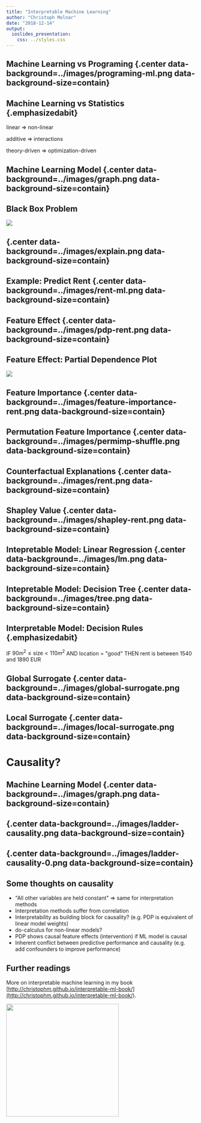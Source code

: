 ```yaml
---
title: "Interpretable Machine Learning"
author: "Christoph Molnar"
date: "2018-12-14"
output:
  ioslides_presentation:
    css: ../styles.css
---
```


## Machine Learning vs Programing {.center data-background=../images/programing-ml.png data-background-size=contain}


## Machine Learning vs Statistics  {.emphasizedabit}

linear $\Rightarrow$ non-linear

additive $\Rightarrow$ interactions

theory-driven $\Rightarrow$ optimization-driven

## Machine Learning Model  {.center data-background=../images/graph.png data-background-size=contain}

## Black Box Problem

![](../images/iml-ml.png)


## {.center data-background=../images/explain.png data-background-size=contain}

## Example: Predict Rent {.center data-background=../images/rent-ml.png data-background-size=contain}

## Feature Effect {.center data-background=../images/pdp-rent.png data-background-size=contain}


## Feature Effect: Partial Dependence Plot

![](../images/pdp.gif)


## Feature Importance {.center data-background=../images/feature-importance-rent.png data-background-size=contain}

## Permutation Feature Importance {.center data-background=../images/permimp-shuffle.png data-background-size=contain}

## Counterfactual Explanations {.center data-background=../images/rent.png data-background-size=contain}

## Shapley Value {.center data-background=../images/shapley-rent.png data-background-size=contain}

## Intepretable Model: Linear Regression {.center data-background=../images/lm.png data-background-size=contain}

## Intepretable Model: Decision Tree {.center data-background=../images/tree.png data-background-size=contain}

## Interpretable Model: Decision Rules {.emphasizedabit}

IF $90m^2\leq \text{size} < 110m^2$  AND location $=$ "good" THEN rent is between 1540 and 1890 EUR

## Global Surrogate {.center data-background=../images/global-surrogate.png data-background-size=contain}

## Local Surrogate {.center data-background=../images/local-surrogate.png data-background-size=contain}



# Causality?

## Machine Learning Model  {.center data-background=../images/graph.png data-background-size=contain}


##   {.center data-background=../images/ladder-causality.png data-background-size=contain}

## {.center data-background=../images/ladder-causality-0.png data-background-size=contain}

## Some thoughts on causality

- "All other variables are held constant" $\Rightarrow$ same for interpretation methods
- Interpretation methods suffer from correlation
- Interpretability as building block for causality? (e.g. PDP is equivalent of linear model weights)
- do-calculus for non-linear models?
- PDP shows causal feature effects (intervention) if ML model is causal
- Inherent conflict between predictive performance and causality (e.g. add confounders to improve performance)


<!--
## Example

- ML model predicts shoe size
- Features height and weight correlated (height causal for weight)
- We analyse model effect / importance of height on shoe size
- Involves creating unrealistic people (2m, 50kg)
- Weight is not changed based on height
- Always measures direct effect, but not total (bc. excludes indirect effect)
- Model not causal DAG

-->

## Further readings   
More on interpretable machine learning in my book [http://christophm.github.io/interpretable-ml-book/](http://christophm.github.io/interpretable-ml-book/).

<img src="../images/cover-bordered.jpg" width=300/>

